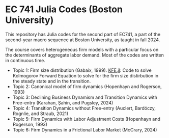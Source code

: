 # EC 741 Julia Codes (Boston University)

This repository has Julia codes for the second part of EC741, a part of the second-year macro sequence at Boston University, as taught in fall 2024.

The course covers heterogeneous firm models with a particular focus on the determinants of aggregate labor demand. Most of the codes are written in continuous time.
* Topic 1: Firm size distribution (Gabaix, 1999).
  [KFE.jl](https://github.com/masaofukui/741_Julia/blob/main/Topic1/KFE.jl): Code to solve Kolmogorov Forward Equation to solve for the firm size distirbution in the steady state and in the transition.
* Topic 2: Canonical model of firm dynamics (Hopenhayn and Rogerson, 1993)
* Topic 3: Declining Business Dynamism and Transition Dynamics with Free-entry (Karahan, Şahin, and Pugsley, 2024)
* Topic 4: Transition Dynamics without Free-entry (Auclert, Bardóczy, Rognlie, and Straub, 2021)
* Topic 5: Firm Dynamics with Labor Adjustment Costs (Hopenhayn and Rogerson, 1993)
* Topic 6: Firm Dynamics in a Frictional Labor Market (McCrary, 2024)


